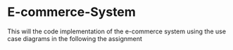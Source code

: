 # E-commerce-System
This will the code implementation of the e-commerce system using the use case diagrams in the following the assignment 
